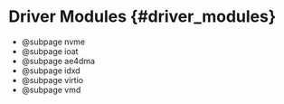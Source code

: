# Driver Modules {#driver_modules}

- @subpage nvme
- @subpage ioat
- @subpage ae4dma
- @subpage idxd
- @subpage virtio
- @subpage vmd
